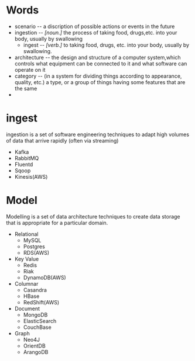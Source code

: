 # Words
+ scenario -- a discription of possible actions or events in the future
+ ingestion -- *[noun.]* the process of taking food, drugs,etc. into your body, usually by swallowing
    - ingest -- *[verb.]* to taking food, drugs, etc. into your body, usually by swallowing.
+ architecture -- the design and structure of a computer system,which controls what equipment can be connected to it and what software can operate on it
+ category -- (in a system for dividing things according to appearance, quality, etc.) a type, or a group of things having some features that are the same
+ 

# ingest
ingestion is a set of software engineering techniques to adapt high volumes of data that arrive rapidly (often via streaming)
  + Kafka
  + RabbitMQ
  + Fluentd
  + Sqoop
  + Kinesis(AWS)
# Model
Modelling is a set of data architecture techniques to create data storage that is appropriate for a particular domain.
  + Relational
    - MySQL
    - Postgres
    - RDS(AWS)
  + Key Value
    - Redis
    - Riak
    - DynamoDB(AWS)
  + Columnar
    - Casandra
    - HBase
    - RedShift(AWS)
  + Document
    - MongoDB
    - ElasticSearch
    - CouchBase
  + Graph
    - Neo4J
    - OrientDB
    - ArangoDB
